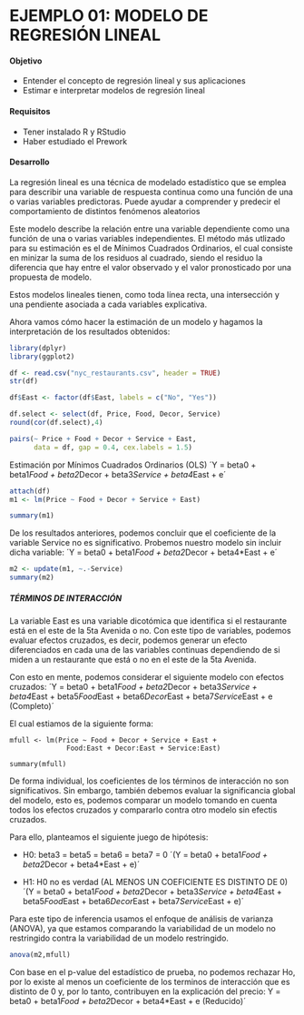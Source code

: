 # EJEMPLO 01: MODELO DE REGRESIÓN LINEAL

#### Objetivo

- Entender el concepto de regresión lineal y sus aplicaciones
- Estimar e interpretar modelos de regresión lineal 

#### Requisitos 
- Tener instalado R y RStudio
- Haber estudiado el Prework

####  Desarrollo
La regresión lineal es una técnica de modelado estadístico que se emplea para 
describir una variable de respuesta continua como una función de una o varias 
variables predictoras. Puede ayudar a comprender y predecir el comportamiento de 
distintos fenómenos aleatorios

Este modelo describe la relación entre una variable dependiente como una función 
de una o varias variables independientes. El método más utlizado para su estimación 
es el de Mínimos Cuadrados Ordinarios, el cual consiste en minizar la suma de los 
residuos al cuadrado, siendo el residuo la diferencia que hay entre el valor observado 
y el valor pronosticado por una propuesta de modelo.

Estos modelos lineales tienen, como toda línea recta, una intersección y una pendiente 
asociada a cada variables explicativa.

Ahora vamos cómo hacer la estimación de un modelo y hagamos la interpretación de los 
resultados obtenidos:
```R
library(dplyr)
library(ggplot2)

df <- read.csv("nyc_restaurants.csv", header = TRUE)
str(df)

df$East <- factor(df$East, labels = c("No", "Yes"))

df.select <- select(df, Price, Food, Decor, Service)
round(cor(df.select),4)  

pairs(~ Price + Food + Decor + Service + East, 
      data = df, gap = 0.4, cex.labels = 1.5)
```

Estimación por Mínimos Cuadrados Ordinarios (OLS)
´Y = beta0 + beta1*Food + beta2*Decor + beta3*Service + beta4*East + e´
```R
attach(df)
m1 <- lm(Price ~ Food + Decor + Service + East)

summary(m1)
```

De los resultados anteriores, podemos concluir que el coeficiente de la variable 
Service no es significativo. Probemos nuestro modelo sin incluir dicha variable:
´Y = beta0 + beta1*Food + beta2*Decor + beta4*East + e´
```R
m2 <- update(m1, ~.-Service)
summary(m2)
```

##### TÉRMINOS DE INTERACCIÓN
La variable East es una variable dicotómica que identifica si el restaurante está 
en el este de la 5ta Avenida o no. Con este tipo de variables, podemos evaluar 
efectos cruzados, es decir, podemos generar un efecto diferenciados en cada una de 
las variables continuas dependiendo de si miden a un restaurante que está o no en 
el este de la 5ta Avenida.

Con esto en mente, podemos considerar el siguiente modelo con efectos cruzados:
´Y = beta0 + beta1*Food + beta2*Decor +  beta3*Service + beta4*East 
      + beta5*Food*East + beta6*Decor*East + beta7*Service*East + e (Completo)´
      
El cual estiamos de la siguiente forma:
```E
mfull <- lm(Price ~ Food + Decor + Service + East + 
              Food:East + Decor:East + Service:East)

summary(mfull)
```

De forma individual, los coeficientes de los términos de interacción no son significativos.
Sin embargo, también debemos evaluar la significancia global del modelo, esto es, 
podemos comparar un modelo tomando en cuenta todos los efectos cruzados y compararlo 
contra otro modelo sin efectis cruzados.

Para ello, planteamos el siguiente juego de hipótesis:
- H0: beta3 = beta5 = beta6 = beta7 = 0
´(Y = beta0 + beta1*Food + beta2*Decor + beta4*East + e)´

- H1: H0 no es verdad (AL MENOS UN COEFICIENTE ES DISTINTO DE 0)
´(Y = beta0 + beta1*Food + beta2*Decor +  beta3*Service + beta4*East 
         + beta5*Food*East + beta6*Decor*East + beta7*Service*East + e)´

Para este tipo de inferencia usamos el enfoque de análisis de varianza (ANOVA), 
ya que estamos comparando la variabilidad de un modelo no restringido contra la 
variabilidad de un modelo restringido.
```R
anova(m2,mfull)
```

Con base en el p-value del estadístico de prueba, no podemos rechazar Ho, por lo 
existe al menos un coeficiente de los terminos de interacción que es distinto de 0 y,
por lo tanto, contribuyen en la explicación del precio:
Y = beta0 + beta1*Food + beta2*Decor + beta4*East + e (Reducido)´

